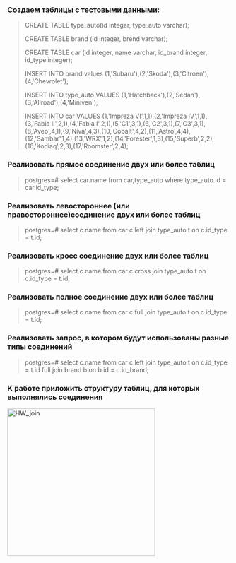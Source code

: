 ### Создаем таблицы с тестовыми данными:

>  CREATE TABLE type_auto(id integer, type_auto varchar);
>
>  CREATE TABLE brand (id integer, brend varchar);
>
>  CREATE TABLE car (id integer, name varchar, id_brand integer, id_type integer);
>
>  INSERT INTO brand values (1,'Subaru'),(2,'Skoda'),(3,'Citroen'),(4,'Chevrolet');
>
>  INSERT INTO type_auto VALUES (1,'Hatchback'),(2,'Sedan'),(3,'Allroad'),(4,'Miniven');
>
>  INSERT INTO car VALUES (1,'Impreza VI',1,1),(2,'Impreza IV',1,1),(3,'Fabia II',2,1),(4,'Fabia I',2,1),(5,'C1',3,1),(6,'C2',3,1),(7,'C3',3,1),(8,'Aveo',4,1),(9,'Niva',4,3),(10,'Cobalt',4,2),(11,'Astro',4,4),(12,'Sambar',1,4),(13,'WRX',1,2),(14,'Forester',1,3),(15,'Superb',2,2),(16,'Kodiaq',2,3),(17,'Roomster',2,4); 



### Реализовать прямое соединение двух или более таблиц

>  postgres=# select car.name from car,type_auto where type_auto.id = car.id_type;

### Реализовать левостороннее (или правостороннее)соединение двух или более таблиц

>  postgres=# select c.name from car c left join type_auto t on c.id_type = t.id;


### Реализовать кросс соединение двух или более таблиц

>  postgres=# select c.name from car c cross join type_auto t on c.id_type = t.id;

### Реализовать полное соединение двух или более таблиц

>  postgres=# select c.name from car c full join type_auto t on c.id_type = t.id;

### Реализовать запрос, в котором будут использованы разные типы соединений

>  postgres=# select c.name from car c left join type_auto t on c.id_type = t.id full join brand b on b.id = c.id_brand;


### К работе приложить структуру таблиц, для которых выполнялись соединения

<img width="334" alt="HW_join" src="https://user-images.githubusercontent.com/99620296/222590264-f57e2bd4-3013-4d95-a3ba-57e8dfa98e71.png">
